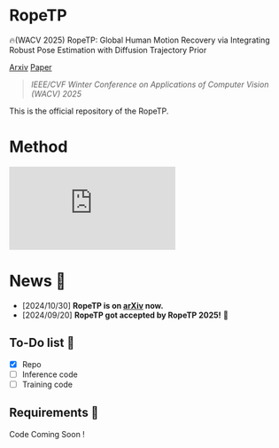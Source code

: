 # RopeTP
🔥(WACV 2025) RopeTP: Global Human Motion Recovery via Integrating Robust Pose Estimation with Diffusion Trajectory Prior

[Arxiv](https://arxiv.org/abs/2410.20358) [Paper](https://openaccess.thecvf.com/content/WACV2025/html/Liang_RopeTP_Global_Human_Motion_Recovery_via_Integrating_Robust_Pose_Estimation_WACV_2025_paper.html)

> *IEEE/CVF Winter Conference on Applications of Computer Vision (WACV) 2025*

This is the official repository of the RopeTP.

# Method
![arc](https://github.com/user-attachments/files/19759425/arc.pdf)

# News :triangular_flag_on_post:

- [2024/10/30] **RopeTP is on [arXiv](https://arxiv.org/abs/2410.20358) now.**
- [2024/09/20] **RopeTP got accepted by RopeTP 2025!** 🎉

## To-Do list 📝
- [x] Repo
- [ ] Inference code
- [ ] Training code

## Requirements 🎉

Code Coming Soon !
